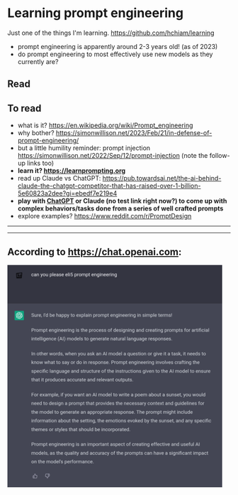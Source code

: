 # Learning prompt engineering

Just one of the things I'm learning. https://github.com/hchiam/learning

- prompt engineering is apparently around 2-3 years old! (as of 2023)
- do prompt engineering to most effectively use new models as they currently are?

## Read

## To read

- what is it? https://en.wikipedia.org/wiki/Prompt_engineering
- why bother? https://simonwillison.net/2023/Feb/21/in-defense-of-prompt-engineering/
- but a little humility reminder: prompt injection https://simonwillison.net/2022/Sep/12/prompt-injection (note the follow-up links too)
- **learn it? https://learnprompting.org**
- read up Claude vs ChatGPT: https://pub.towardsai.net/the-ai-behind-claude-the-chatgpt-competitor-that-has-raised-over-1-billion-5e60823a2dee?gi=ebedf7e219e4
- **play with [ChatGPT](https://chat.openai.com) or Claude (no test link right now?) to come up with complex behaviors/tasks done from a series of well crafted prompts**
- explore examples? https://www.reddit.com/r/PromptDesign

<hr>
<hr>

## According to https://chat.openai.com:

<img src="https://github.com/hchiam/learning-prompt-eng/raw/main/screenshots/Prompt_Engineering_Explanation_ELI5.png" height="500rem">

